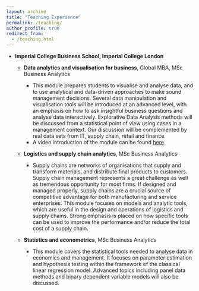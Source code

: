 ```yaml
---
layout: archive
title: "Teaching Experience"
permalink: /teaching/
author_profile: true
redirect_from: 
  - /teaching.html
---
```


* **Imperial College Business School, Imperial College London**
  * **Data analytics and visualisation for business**, Global MBA, MSc Business Analytics
    * This module prepares students to visualise and analyse data, and to use analytical and data-driven approaches to make sound management decisions. Several data manipulation and visualisation tools will be introduced at an advanced level, with an emphasis on how to ask insightful business questions and analyse data interactively. Explorative Data Analysis methods will be discussed from a statistical point of view using cases in a management context. Our discussion will be complemented by real data sets from IT, supply chain, retail and finance. 
    * A video introduction of the module can be found [here](/files/DAVB.mp4).

  * **Logistics and supply chain analytics**, MSc Business Analytics
    * Supply chains are networks of organisations that supply and transform materials, and distribute final products to customers. Supply chain management represents a great challenge as well as tremendous opportunity for most firms. If designed and managed properly, supply chains are a crucial source of competitive advantage for both manufacturing and service enterprises. This module focuses on models and analytic tools, which are useful in the design and operations of logistics and supply chains. Strong emphasis is placed on how specific tools can be used to improve the performance and/or reduce the total cost of a supply chain. 

  * **Statistics and econometrics**, MSc Business Analytics
    * This module covers the statistical tools needed to analyse data in economics and management. It focuses on parameter estimation and hypothesis testing within the framework of the classical linear regression model. Advanced topics including panel data methods and binary dependent variable models will also be discussed.
